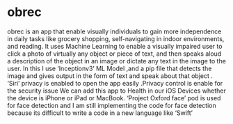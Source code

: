 # obrec
obrec is an app that enable visually individuals to gain more independence in daily tasks like grocery shopping,
self-navigating in indoor environments, and reading. It uses Machine Learning to enable a visually impaired user
to click a photo of virtually any object or piece of text, and then speaks aloud a description of the object in an image
or dictate any text in the image to the user.
In this I use ‘Inceptionv3’ ML Model ,and a pip file that detects the image and gives output in the form of text and speak about that object .
‘Siri’ privacy is enabled to open the app easily .Privacy control is enable for the security issue 
We can add this app to Health in our iOS Devices whether the device is iPhone or iPad or MacBook.
‘Project Oxford face’ pod is used for face detection and I am still implementing the code for face detection because its difficult to write a 
code in a new language like ‘Swift’
